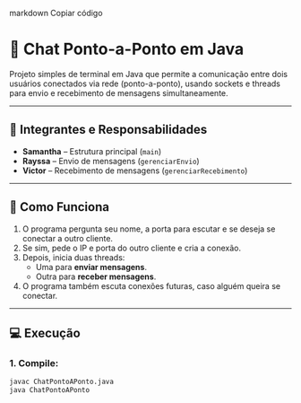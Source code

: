 
markdown
Copiar código
# 💬 Chat Ponto-a-Ponto em Java

Projeto simples de terminal em Java que permite a comunicação entre dois usuários conectados via rede (ponto-a-ponto), usando sockets e threads para envio e recebimento de mensagens simultaneamente.

---

## 👥 Integrantes e Responsabilidades

- **Samantha** – Estrutura principal (`main`)
- **Rayssa** – Envio de mensagens (`gerenciarEnvio`)
- **Victor** – Recebimento de mensagens (`gerenciarRecebimento`)

---

## 🔧 Como Funciona

1. O programa pergunta seu nome, a porta para escutar e se deseja se conectar a outro cliente.
2. Se sim, pede o IP e porta do outro cliente e cria a conexão.
3. Depois, inicia duas threads:
   - Uma para **enviar mensagens**.
   - Outra para **receber mensagens**.
4. O programa também escuta conexões futuras, caso alguém queira se conectar.

---

## 💻 Execução

### 1. Compile:
```bash
javac ChatPontoAPonto.java
java ChatPontoAPonto